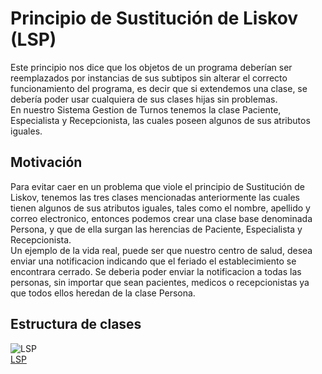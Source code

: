 # Principio de Sustitución de Liskov (LSP)  
Este principio nos dice que los objetos de un programa deberían ser reemplazados por instancias de sus subtipos sin alterar el correcto funcionamiento del programa, es decir que si extendemos una clase, se debería poder usar cualquiera de sus clases hijas sin problemas.  
En nuestro Sistema Gestion de Turnos tenemos la clase Paciente, Especialista y Recepcionista, las cuales poseen algunos de sus atributos iguales.

## Motivación
Para evitar caer en un problema que viole el principio de Sustitución de Liskov, tenemos las tres clases mencionadas anteriormente las cuales tienen algunos de sus atributos iguales, tales como el nombre, apellido y correo electronico, entonces podemos crear una clase base denominada Persona, y que de ella surgan las herencias de Paciente, Especialista y Recepcionista.  
Un ejemplo de la vida real, puede ser que nuestro centro de salud, desea enviar una notificacion indicando que el feriado el establecimiento se encontrara cerrado. Se deberia poder enviar la notificacion a todas las personas, sin importar que sean pacientes, medicos o recepcionistas ya que todos ellos heredan de la clase Persona.

## Estructura de clases

![LSP](https://github.com/user-attachments/assets/03e31a2f-9267-4fca-85b7-03f2868b7d5e)    
[LSP](https://drive.google.com/file/d/1BrE78pC0ZBtBPN-36rxTq8uImEq6D-WU/view?usp=sharing)



